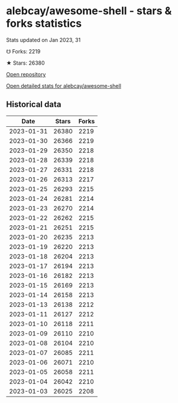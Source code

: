 # alebcay/awesome-shell - stars & forks statistics

Stats updated on Jan 2023, 31

☋ Forks: 2219

★ Stars: 26380

[Open repository](https://github.com/alebcay/awesome-shell)

[Open detailed stats for alebcay/awesome-shell](https://reviewgithub.com/rep/alebcay/awesome-shell)

## Historical data
| Date | Stars | Forks |
|------|-------|-------|
| 2023-01-31 | 26380 | 2219 | 
| 2023-01-30 | 26366 | 2219 | 
| 2023-01-29 | 26350 | 2218 | 
| 2023-01-28 | 26339 | 2218 | 
| 2023-01-27 | 26331 | 2218 | 
| 2023-01-26 | 26313 | 2217 | 
| 2023-01-25 | 26293 | 2215 | 
| 2023-01-24 | 26281 | 2214 | 
| 2023-01-23 | 26270 | 2214 | 
| 2023-01-22 | 26262 | 2215 | 
| 2023-01-21 | 26251 | 2215 | 
| 2023-01-20 | 26235 | 2213 | 
| 2023-01-19 | 26220 | 2213 | 
| 2023-01-18 | 26204 | 2213 | 
| 2023-01-17 | 26194 | 2213 | 
| 2023-01-16 | 26182 | 2213 | 
| 2023-01-15 | 26169 | 2213 | 
| 2023-01-14 | 26158 | 2213 | 
| 2023-01-13 | 26138 | 2212 | 
| 2023-01-11 | 26127 | 2212 | 
| 2023-01-10 | 26118 | 2211 | 
| 2023-01-09 | 26110 | 2210 | 
| 2023-01-08 | 26104 | 2210 | 
| 2023-01-07 | 26085 | 2211 | 
| 2023-01-06 | 26071 | 2210 | 
| 2023-01-05 | 26058 | 2211 | 
| 2023-01-04 | 26042 | 2210 | 
| 2023-01-03 | 26025 | 2208 | 

